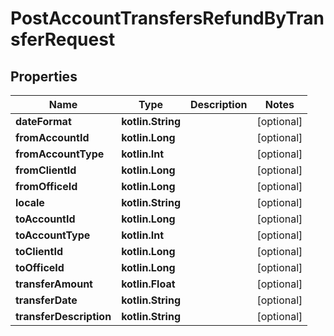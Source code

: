 
# PostAccountTransfersRefundByTransferRequest

## Properties
| Name | Type | Description | Notes |
| ------------ | ------------- | ------------- | ------------- |
| **dateFormat** | **kotlin.String** |  |  [optional] |
| **fromAccountId** | **kotlin.Long** |  |  [optional] |
| **fromAccountType** | **kotlin.Int** |  |  [optional] |
| **fromClientId** | **kotlin.Long** |  |  [optional] |
| **fromOfficeId** | **kotlin.Long** |  |  [optional] |
| **locale** | **kotlin.String** |  |  [optional] |
| **toAccountId** | **kotlin.Long** |  |  [optional] |
| **toAccountType** | **kotlin.Int** |  |  [optional] |
| **toClientId** | **kotlin.Long** |  |  [optional] |
| **toOfficeId** | **kotlin.Long** |  |  [optional] |
| **transferAmount** | **kotlin.Float** |  |  [optional] |
| **transferDate** | **kotlin.String** |  |  [optional] |
| **transferDescription** | **kotlin.String** |  |  [optional] |




